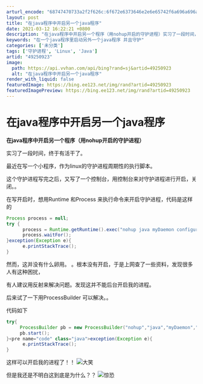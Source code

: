 ```yaml
---
arturl_encode: "68747470733a2f2f626c:6f672e6373646e2e6e65742f6a696a696a696a777769313131:2f61727469636c652f64657461696c732f3439323530393233"
layout: post
title: "在java程序中开启另一个java程序"
date: 2021-03-12 16:22:21 +0800
description: "在java程序中开启另一个程序（用nohup开启的守护进程）实习了一段时间，终于有活干了。最近在写一"
keywords: "在一个java程序里启动另外一个java程序 并且守护"
categories: ['未分类']
tags: ['守护进程', 'Linux', 'Java']
artid: "49250923"
image:
  path: https://api.vvhan.com/api/bing?rand=sj&artid=49250923
  alt: "在java程序中开启另一个java程序"
render_with_liquid: false
featuredImage: https://bing.ee123.net/img/rand?artid=49250923
featuredImagePreview: https://bing.ee123.net/img/rand?artid=49250923
---
```


# 在java程序中开启另一个java程序

**在java程序中开启另一个程序（用nohup开启的守护进程）**

实习了一段时间，终于有活干了。

最近在写一个小程序，作为linux的守护进程周期性的执行脚本。

这个守护进程写完之后，又写了一个控制台，用控制台来对守护进程进行开启，关闭。。

在写开启时，想用Runtime 和Process 来执行命令来开启守护进程，代码是这样的

```java
Process process = null;
try {
      process = Runtime.getRuntime().exec("nohup java myDaemon configure.xml &");
      process.waitFor();
}exception(Exception e){
      e.printStackTrace();
}
```

然而，这并没有什么卵用。 。根本没有开启，于是上网查了一些资料，发现很多人有这种困扰，

有人建议用反射来解决问题。发现这并不能后台开启我的进程。

后来试了一下用ProcessBuilder 可以解决。。

代码如下

```java
try{
     ProcessBuilder pb = new ProcessBuilder("nohup","java","myDaemon","configure.xml","&");
     pb.start();
}<pre name="code" class="java">exception(Exception e){
      e.printStackTrace();
}
```

这样可以开启我的进程了！！
![大笑](http://static.blog.csdn.net/xheditor/xheditor_emot/default/laugh.gif)

但是我还是不明白这到底是为什么？？
![惊恐](http://static.blog.csdn.net/xheditor/xheditor_emot/default/panic.gif)